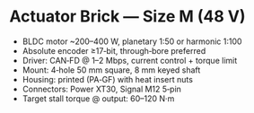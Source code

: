 # Actuator Brick — Size M (48 V)

- BLDC motor ~200–400 W, planetary 1:50 or harmonic 1:100
- Absolute encoder ≥17‑bit, through‑bore preferred
- Driver: CAN‑FD @ 1–2 Mbps, current control + torque limit
- Mount: 4‑hole 50 mm square, 8 mm keyed shaft
- Housing: printed (PA‑GF) with heat insert nuts
- Connectors: Power XT30, Signal M12 5‑pin
- Target stall torque @ output: 60–120 N·m
